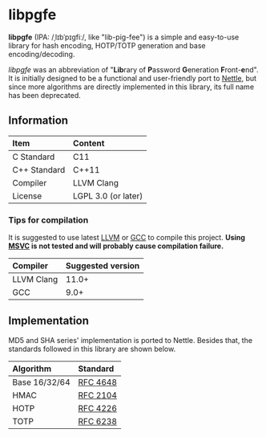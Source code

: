 # libpgfe

**libpgfe** (IPA: /ˌlɪbˈpɪɡfiː/, like "lib-pig-fee") is a simple and easy-to-use library for hash encoding, HOTP/TOTP generation and base encoding/decoding.

*libpgfe* was an abbreviation of "**Lib**rary of **P**assword **G**eneration **F**ront-**e**nd". It is initially designed to be a functional and user-friendly port to [Nettle](https://www.lysator.liu.se/~nisse/nettle/), but since more algorithms are directly implemented in this library, its full name has been deprecated.

## Information

| Item         | Content             |
| :----------- | :------------------ |
| C Standard   | C11                 |
| C++ Standard | C++11               |
| Compiler     | LLVM Clang          |
| License      | LGPL 3.0 (or later) |

### Tips for compilation

It is suggested to use latest [LLVM](https://llvm.org/) or [GCC](https://gcc.gnu.org/) to compile this project. **Using [MSVC](https://en.wikipedia.org/wiki/Microsoft_Visual_C++) is not tested and will probably cause compilation failure.**

| Compiler   | Suggested version |
| :--------- | :---------------- |
| LLVM Clang | 11.0+             |
| GCC        | 9.0+              |


## Implementation

MD5 and SHA series' implementation is ported to Nettle. Besides that, the standards followed in this library are shown below.

| Algorithm     | Standard                                           |
| :------------ | :------------------------------------------------- |
| Base 16/32/64 | [RFC 4648](https://www.rfc-editor.org/rfc/rfc4648) |
| HMAC          | [RFC 2104](https://www.rfc-editor.org/rfc/rfc2104) |
| HOTP          | [RFC 4226](https://www.rfc-editor.org/rfc/rfc4226) |
| TOTP          | [RFC 6238](https://www.rfc-editor.org/rfc/rfc6238) |